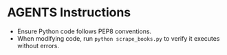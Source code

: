 # AGENTS Instructions

- Ensure Python code follows PEP8 conventions.
- When modifying code, run `python scrape_books.py` to verify it executes
  without errors.
